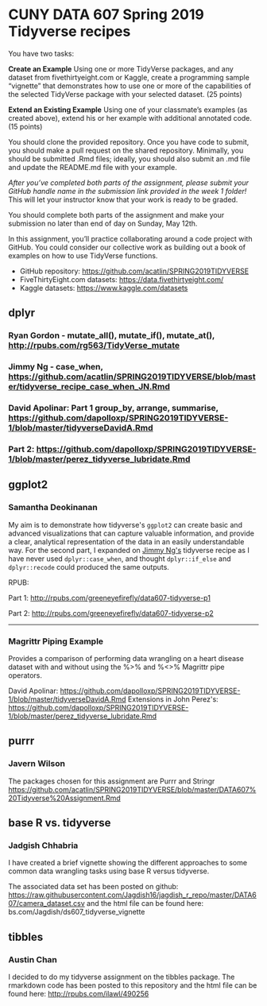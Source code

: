 # CUNY DATA 607 Spring 2019 Tidyverse recipes

You have two tasks:

**Create an Example**  Using one or more TidyVerse packages, and any dataset from fivethirtyeight.com or Kaggle, create a programming sample “vignette” that demonstrates how to use one or more of the capabilities of the selected TidyVerse package with your selected dataset. (25 points)

**Extend an Existing Example**  Using one of your classmate’s examples (as created above), extend his or her example with additional annotated code. (15 points)

You should clone the provided repository.  Once you have code to submit, you should make a pull request on the shared repository.  Minimally, you should be submitted .Rmd files; ideally, you should also submit an .md file and update the README.md file with your example.

*After you’ve completed both parts of the assignment, please submit your GitHub handle name in the submission link provided in the week 1 folder!* This will let your instructor know that your work is ready to be graded.

You should complete both parts of the assignment and make your submission no later than end of day on Sunday, May 12th.

In this assignment, you’ll practice collaborating around a code project with GitHub.  You could consider our collective work as building out a book of examples on how to use TidyVerse functions.

* GitHub repository:  https://github.com/acatlin/SPRING2019TIDYVERSE
* FiveThirtyEight.com datasets:  https://data.fivethirtyeight.com/
* Kaggle datasets:  https://www.kaggle.com/datasets

## dplyr

### Ryan Gordon - mutate_all(), mutate_if(), mutate_at(), http://rpubs.com/rg563/TidyVerse_mutate
### Jimmy Ng - case_when, https://github.com/acatlin/SPRING2019TIDYVERSE/blob/master/tidyverse_recipe_case_when_JN.Rmd
### David Apolinar: Part 1 group_by, arrange, summarise, https://github.com/dapolloxp/SPRING2019TIDYVERSE-1/blob/master/tidyverseDavidA.Rmd
### Part 2: https://github.com/dapolloxp/SPRING2019TIDYVERSE-1/blob/master/perez_tidyverse_lubridate.Rmd
## ggplot2

### Samantha Deokinanan

My aim is to demonstrate how tidyverse's `ggplot2` can create basic and advanced visualizations that can capture valuable information, and provide a clear, analytical representation of the data in an easily understandable way. For the second part, I expanded on [Jimmy Ng's](https://github.com/myvioletrose/SPRING2019TIDYVERSE/blob/master/tidyverse_recipe_case_when_JN.Rmd) tidyverse recipe as I have never used `dplyr::case_when`, and thought `dplyr::if_else` and `dplyr::recode` could produced the same outputs. 

RPUB:

Part 1: http://rpubs.com/greeneyefirefly/data607-tidyverse-p1

Part 2: http://rpubs.com/greeneyefirefly/data607-tidyverse-p2

***

### Magrittr Piping Example

Provides a comparison of performing data wrangling on a heart disease dataset with and without using the %>% and %<>% Magrittr pipe operators.

David Apolinar: https://github.com/dapolloxp/SPRING2019TIDYVERSE-1/blob/master/tidyverseDavidA.Rmd
Extensions in John Perez's: https://github.com/dapolloxp/SPRING2019TIDYVERSE-1/blob/master/perez_tidyverse_lubridate.Rmd

## purrr


### Javern Wilson
The packages chosen for this assignment are Purrr and Stringr
https://github.com/acatlin/SPRING2019TIDYVERSE/blob/master/DATA607%20Tidyverse%20Assignment.Rmd

## base R vs. tidyverse

### Jadgish Chhabria

I have created a brief vignette showing the different approaches to some common data wrangling tasks using base R versus tidyverse.

The associated data set has been posted on github: https://raw.githubusercontent.com/Jagdish16/jagdish_r_repo/master/DATA607/camera_dataset.csv
 and the html file can be found here: bs.com/Jagdish/ds607_tidyverse_vignette

## tibbles
 
### Austin Chan
I decided to do my tidyverse assignment on the tibbles package. The rmarkdown code has been posted to this repository and the html file can be found here: http://rpubs.com/ilawl/490256

